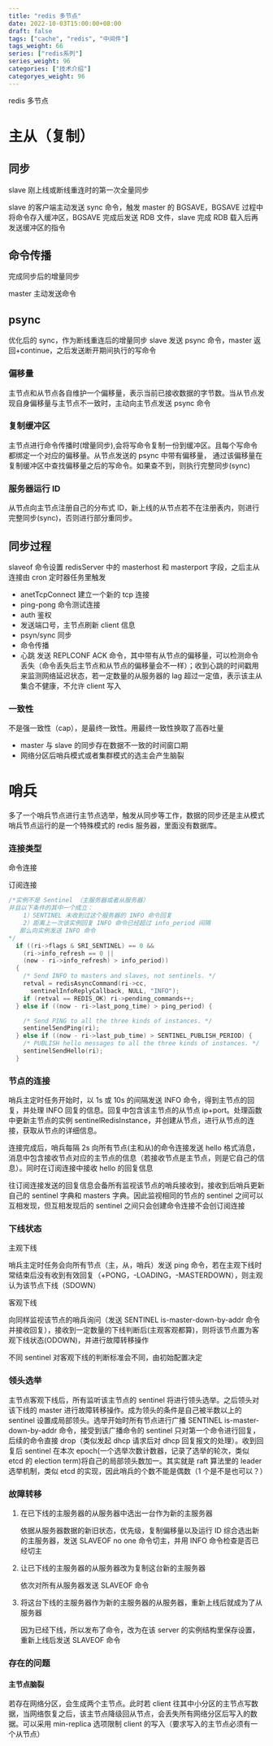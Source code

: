 ```yaml
---
title: "redis 多节点"
date: 2022-10-03T15:00:00+08:00
draft: false
tags: ["cache", "redis", "中间件"]
tags_weight: 66
series: ["redis系列"]
series_weight: 96
categories: ["技术介绍"]
categoryes_weight: 96
---
```


redis 多节点

<!-- more -->

# 主从（复制）

## 同步

slave 刚上线或断线重连时的第一次全量同步

slave 的客户端主动发送 sync 命令，触发 master 的 BGSAVE，BGSAVE 过程中将命令存入缓冲区，BGSAVE 完成后发送 RDB 文件，slave 完成 RDB 载入后再发送缓冲区的指令

## 命令传播

完成同步后的增量同步

master 主动发送命令

## psync

优化后的 sync，作为断线重连后的增量同步
slave 发送 psync 命令，master 返回+continue，之后发送断开期间执行的写命令

### 偏移量

主节点和从节点各自维护一个偏移量，表示当前已接收数据的字节数。当从节点发现自身偏移量与主节点不一致时，主动向主节点发送 psync 命令

### 复制缓冲区

主节点进行命令传播时(增量同步),会将写命令复制一份到缓冲区。且每个写命令都绑定一个对应的偏移量。从节点发送的 psync 中带有偏移量，
通过该偏移量在复制缓冲区中查找偏移量之后的写命令。如果查不到，则执行完整同步(sync)

### 服务器运行 ID

从节点向主节点注册自己的分布式 ID，新上线的从节点若不在注册表内，则进行完整同步(sync)，否则进行部分重同步。

## 同步过程

slaveof 命令设置 redisServer 中的 masterhost 和 masterport 字段，之后主从连接由 cron 定时器任务里触发

- anetTcpConnect 建立一个新的 tcp 连接
- ping-pong 命令测试连接
- auth 鉴权
- 发送端口号，主节点刷新 client 信息
- psyn/sync 同步
- 命令传播
- 心跳 发送 REPLCONF ACK 命令，其中带有从节点的偏移量，可以检测命令丢失（命令丢失后主节点和从节点的偏移量会不一样）；收到心跳的时间戳用来监测网络延迟状态，若一定数量的从服务器的 lag 超过一定值，表示该主从集合不健康，不允许 client 写入

### 一致性

不是强一致性（cap），是最终一致性。用最终一致性换取了高吞吐量

- master 与 slave 的同步存在数据不一致的时间窗口期
- 网络分区后哨兵模式或者集群模式的选主会产生脑裂

# 哨兵

多了一个哨兵节点进行主节点选举，触发从同步等工作，数据的同步还是主从模式
哨兵节点运行的是一个特殊模式的 redis 服务器，里面没有数据库。

### 连接类型

命令连接

订阅连接

```c
/*实例不是 Sentinel （主服务器或者从服务器）
并且以下条件的其中一个成立：
    1）SENTINEL 未收到过这个服务器的 INFO 命令回复
    2）距离上一次该实例回复 INFO 命令已经超过 info_period 间隔
   那么向实例发送 INFO 命令
*/
  if ((ri->flags & SRI_SENTINEL) == 0 &&
​    (ri->info_refresh == 0 ||
​    (now - ri->info_refresh) > info_period))
  {
​    /* Send INFO to masters and slaves, not sentinels. */
​    retval = redisAsyncCommand(ri->cc,
​      sentinelInfoReplyCallback, NULL, "INFO");
​    if (retval == REDIS_OK) ri->pending_commands++;
  } else if ((now - ri->last_pong_time) > ping_period) {

​    /* Send PING to all the three kinds of instances. */
​    sentinelSendPing(ri);
  } else if ((now - ri->last_pub_time) > SENTINEL_PUBLISH_PERIOD) {
​    /* PUBLISH hello messages to all the three kinds of instances. */
​    sentinelSendHello(ri);
  }
```

### 节点的连接

哨兵主定时任务开始时，以 1s 或 10s 的间隔发送 INFO 命令，得到主节点的回复，并处理 INFO 回复的信息。回复中包含该主节点的从节点 ip+port。处理函数中更新主节点的实例 sentinelRedisInstance，并创建从节点，进行从节点的连接，获取从节点的详细信息。

连接完成后，哨兵每隔 2s 向所有节点(主和从)的命令连接发送 hello 格式消息，消息中包含接收节点对应的主节点的信息（若接收节点是主节点，则是它自己的信息）。同时在订阅连接中接收 hello 的回复信息

往订阅连接发送的回复信息会备所有监视该节点的哨兵接收到，接收到后哨兵更新自己的 sentinel 字典和 masters 字典。因此监视相同的节点的 sentinel 之间可以互相发现，但互相发现后的 sentinel 之间只会创建命令连接不会创订阅连接

### 下线状态

主观下线

哨兵主定时任务会向所有节点（主，从，哨兵）发送 ping 命令，若在主观下线时常结束后没有收到有效回复（+PONG，-LOADING，-MASTERDOWN），则主观认为该节点下线（SDOWN）

客观下线

向同样监视该节点的哨兵询问（发送 SENTINEL is-master-down-by-addr 命令并接收回复），接收到一定数量的下线判断后(主观客观都算)，则将该节点置为客观下线状态(ODOWN)，并进行故障转移操作

不同 sentinel 对客观下线的判断标准会不同，由初始配置决定

### 领头选举

主节点客观下线后，所有监听该主节点的 sentinel 将进行领头选举。之后领头对该下线的 master 进行故障转移操作。成为领头的条件是自己被半数以上的 sentinel 设置成局部领头。选举开始时所有节点进行广播 SENTINEL is-master-down-by-addr 命令，接受到该广播命令的 sentinel 只对第一个命令进行回复，后续的命令直接 drop（类似发起 dhcp 请求后对 dhcp 回复报文的处理）。收到回复后 sentinel 在本次 epoch(一个选举次数计数器，记录了选举的轮次，类似 etcd 的 election term)将自己的局部领头数加一。其实就是 raft 算法里的 leader 选举机制，类似 etcd 的实现，因此哨兵的个数不能是偶数（1 个是不是也可以？）

### 故障转移

1. 在已下线的主服务器的从服务器中选出一台作为新的主服务器

   依据从服务器数据的新旧状态，优先级，复制偏移量以及运行 ID 综合选出新的主服务器，发送 SLAVEOF no one 命令切主，并用 INFO 命令检查是否已经切主

2. 让已下线的主服务器的从服务器改为复制这台新的主服务器

   依次对所有从服务器发送 SLAVEOF 命令

3. 将这台下线的主服务器作为新的主服务器的从服务器，重新上线后就成为了从服务器

   因为已经下线，所以发布了命令，改为在该 server 的实例结构里保存设置，重新上线后发送 SLAVEOF 命令

### 存在的问题

#### 主节点脑裂

若存在网络分区，会生成两个主节点。此时若 client 往其中小分区的主节点写数据，当网络恢复之后，该主节点降级回从节点，会丢失所有网络分区后写入的数据。可以采用 min-replica 选项限制 client 的写入（要求写入的主节点必须有一个从节点）
